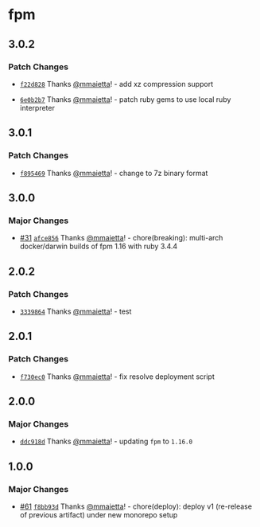 # fpm

## 3.0.2

### Patch Changes

- [`f22d828`](https://github.com/mmaietta/electron-builder-binaries/commit/f22d82812c9832a4bb87711ce6ea44e626b1583e) Thanks [@mmaietta](https://github.com/mmaietta)! - add xz compression support

- [`6e0b2b7`](https://github.com/mmaietta/electron-builder-binaries/commit/6e0b2b7ecb53ef01186f652f00017987c4f66cb6) Thanks [@mmaietta](https://github.com/mmaietta)! - patch ruby gems to use local ruby interpreter

## 3.0.1

### Patch Changes

- [`f895469`](https://github.com/mmaietta/electron-builder-binaries/commit/f895469c47c24acd1516174268fb1923f769d0b4) Thanks [@mmaietta](https://github.com/mmaietta)! - change to 7z binary format

## 3.0.0

### Major Changes

- [#31](https://github.com/mmaietta/electron-builder-binaries/pull/31) [`afce856`](https://github.com/mmaietta/electron-builder-binaries/commit/afce856c180aea46c7d778d01baf6b92d9f2ad54) Thanks [@mmaietta](https://github.com/mmaietta)! - chore(breaking): multi-arch docker/darwin builds of fpm 1.16 with ruby 3.4.4

## 2.0.2

### Patch Changes

- [`3339864`](https://github.com/electron-userland/electron-builder-binaries/commit/333986401ab407484cd9a769aead06828107fd05) Thanks [@mmaietta](https://github.com/mmaietta)! - test

## 2.0.1

### Patch Changes

- [`f730ec0`](https://github.com/electron-userland/electron-builder-binaries/commit/f730ec081b0e5a394cb686e3a921c2efb3b2ac00) Thanks [@mmaietta](https://github.com/mmaietta)! - fix resolve deployment script

## 2.0.0

### Major Changes

- [`ddc918d`](https://github.com/electron-userland/electron-builder-binaries/commit/ddc918ddf310cf563807788036d7153f80e4af61) Thanks [@mmaietta](https://github.com/mmaietta)! - updating `fpm` to `1.16.0`

## 1.0.0

### Major Changes

- [#61](https://github.com/electron-userland/electron-builder-binaries/pull/61) [`f8bb93d`](https://github.com/electron-userland/electron-builder-binaries/commit/f8bb93d87215fe9095c419e2939f3ea1bc60fefa) Thanks [@mmaietta](https://github.com/mmaietta)! - chore(deploy): deploy v1 (re-release of previous artifact) under new monorepo setup
